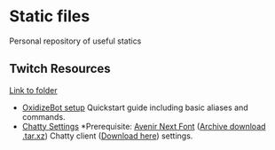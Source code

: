 # Static files
Personal repository of useful statics

## Twitch Resources
[Link to folder](/Twitch_Resources/)

* [OxidizeBot setup](/Twitch_Resources/OxidizeBot_JQnxyz.md)
Quickstart guide including basic aliases and commands.
* [Chatty Settings](/Twitch_Resources/chatty_settings.md) *Prerequisite: [Avenir Next Font](/Fonts/Avenir_Next/) ([Archive download .tar.xz](/Fonts/Archives/Avenir_Next.tar.xz))
Chatty client ([Download here](https://chatty.github.io/#download)) settings.